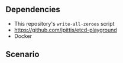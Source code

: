 ## Dependencies

- This repository's `write-all-zeroes` script
- https://github.com/jpittis/etcd-playground
- Docker

## Scenario

